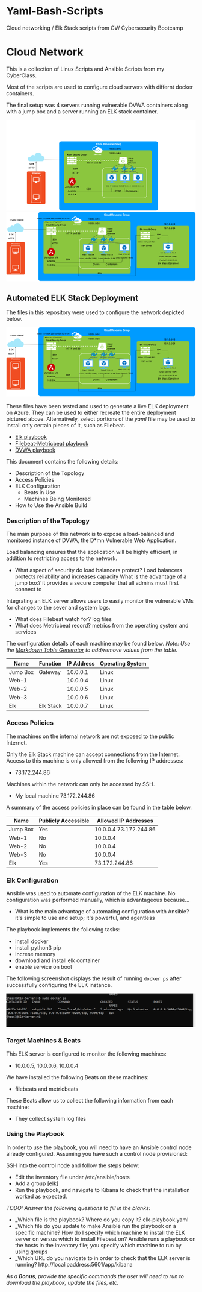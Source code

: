 # Yaml-Bash-Scripts
Cloud networking / Elk Stack scripts from GW Cybersecurity Bootcamp
# Cloud Network
This is a collection of Linux Scripts and Ansible Scripts from my CyberClass.

Most of the scripts are used to configure cloud servers with differnt docker containers.

The final setup was 4 servers running vulnerable DVWA containers along with a jump box and a server running an ELK stack container.

![](https://github.com/jhess7/Yaml-Bash-Scripts/blob/9e8012bbbd9bb25a76d452855847c4e881efc874/diagrams/AzureCloud.drawio.png)
![](https://github.com/jhess7/Yaml-Bash-Scripts/blob/9e8012bbbd9bb25a76d452855847c4e881efc874/diagrams/ELK-Stack.drawio.png)

## Automated ELK Stack Deployment

The files in this repository were used to configure the network depicted below.

![](https://github.com/jhess7/Yaml-Bash-Scripts/blob/9e8012bbbd9bb25a76d452855847c4e881efc874/diagrams/ELK-Stack.drawio.png)

These files have been tested and used to generate a live ELK deployment on Azure. They can be used to either recreate the entire deployment pictured above. Alternatively, select portions of the _yaml_ file may be used to install only certain pieces of it, such as Filebeat.

  - [Elk playbook](https://github.com/jhess7/Yaml-Bash-Scripts/blob/9e8012bbbd9bb25a76d452855847c4e881efc874/ansible/install-elk.yml)
  - [Filebeat-Metricbeat playbook](https://github.com/jhess7/Yaml-Bash-Scripts/blob/9e8012bbbd9bb25a76d452855847c4e881efc874/ansible/roles/filebeat-metricbeat-playbook.yml)
  - [DVWA playbook](https://github.com/jhess7/Yaml-Bash-Scripts/blob/9e8012bbbd9bb25a76d452855847c4e881efc874/ansible/pentest.yml)

This document contains the following details:
- Description of the Topology
- Access Policies
- ELK Configuration
  - Beats in Use
  - Machines Being Monitored
- How to Use the Ansible Build


### Description of the Topology

The main purpose of this network is to expose a load-balanced and monitored instance of DVWA, the D*mn Vulnerable Web Application.

Load balancing ensures that the application will be highly efficient, in addition to restricting access to the network.
- What aspect of security do load balancers protect? Load balancers protects reliability and increases capacity What is the advantage of a jump box? it provides a secure computer that all admins must first connect to

Integrating an ELK server allows users to easily monitor the vulnerable VMs for changes to the sever and system logs.
- What does Filebeat watch for? log files
- What does Metricbeat record? metrics from the operating system and services

The configuration details of each machine may be found below.
_Note: Use the [Markdown Table Generator](http://www.tablesgenerator.com/markdown_tables) to add/remove values from the table_.

| Name      | Function | IP Address | Operating System |
|---------- |----------|------------|------------------|
| Jump Box  | Gateway  | 10.0.0.1   | Linux            |
| Web-1     |          | 10.0.0.4   |   Linux          |
| Web-2     |          | 10.0.0.5   |  Linux           |
| Web-3     |          |  10.0.0.6  | Linux               
| Elk       | Elk Stack| 10.0.0.7   | Linux

### Access Policies

The machines on the internal network are not exposed to the public Internet. 

Only the Elk Stack machine can accept connections from the Internet. Access to this machine is only allowed from the following IP addresses:
- 73.172.244.86 

Machines within the network can only be accessed by SSH.
- My local machine 73.172.244.86 

A summary of the access policies in place can be found in the table below.

| Name     | Publicly Accessible | Allowed IP Addresses |
|----------|---------------------|----------------------|
| Jump Box | Yes                 | 10.0.0.4 73.172.244.86  |
|  Web-1   | No                  | 10.0.0.4             |
| Web-2    | No                  | 10.0.0.4             |
| Web-3    | No                  |  10.0.0.4            |              
| Elk      | Yes                 |   73.172.244.86      |

### Elk Configuration

Ansible was used to automate configuration of the ELK machine. No configuration was performed manually, which is advantageous because...
- What is the main advantage of automating configuration with Ansible? it's simple to use and setup; it's powerful, and agentless

The playbook implements the following tasks:
- install docker
- install python3 pip
- increse memory
- download and install elk container
- enable service on boot

The following screenshot displays the result of running `docker ps` after successfully configuring the ELK instance.

![](https://github.com/jhess7/Yaml-Bash-Scripts/blob/9e8012bbbd9bb25a76d452855847c4e881efc874/yaml_docker_check.PNG)

### Target Machines & Beats
This ELK server is configured to monitor the following machines:
- 10.0.0.5, 10.0.0.6, 10.0.0.4

We have installed the following Beats on these machines:
- filebeats and metricbeats

These Beats allow us to collect the following information from each machine:
- They collect system log files

### Using the Playbook
In order to use the playbook, you will need to have an Ansible control node already configured. Assuming you have such a control node provisioned: 

SSH into the control node and follow the steps below:
- Edit the inventory file under /etc/ansible/hosts
- Add a group [elk]
- Run the playbook, and navigate to Kibana to check that the installation worked as expected.

_TODO: Answer the following questions to fill in the blanks:_
- _Which file is the playbook? Where do you copy it? elk-playbook.yaml
- _Which file do you update to make Ansible run the playbook on a specific machine? How do I specify which machine to install the ELK server on versus which to install Filebeat on? Ansible runs a playbook on the hosts in the inventory file; you specify which machine to run by using groups
- _Which URL do you navigate to in order to check that the ELK server is running? http://localipaddress:5601/app/kibana

_As a **Bonus**, provide the specific commands the user will need to run to download the playbook, update the files, etc._
